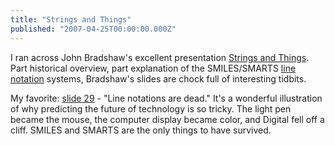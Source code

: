 ```yaml
---
title: "Strings and Things"
published: "2007-04-25T00:00:00.000Z"
---
```


I ran across John Bradshaw's excellent presentation [Strings and Things](http://daylight.com/meetings/mug01/Bradshaw/History/800x600/Strings_and_Things/sld001.htm). Part historical overview, part explanation of the SMILES/SMARTS [line notation](http://depth-first.com/articles/2007/03/14/eleven-qualities-of-the-perfect-line-notation-for-the-web) systems, Bradshaw's slides are chock full of interesting tidbits.

My favorite: [slide 29](http://daylight.com/meetings/mug01/Bradshaw/History/800x600/Strings_and_Things/sld029.htm) - "Line notations are dead." It's a wonderful illustration of why predicting the future of technology is so tricky. The light pen became the mouse, the computer display became color, and Digital fell off a cliff. SMILES and SMARTS are the only things to have survived.